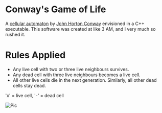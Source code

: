 # Conway's Game of Life
A [cellular automaton](https://en.wikipedia.org/wiki/Cellular_automaton) by [John Horton Conway](https://en.wikipedia.org/wiki/John_Horton_Conway) envisioned in a C++ executable.
This software was created at like 3 AM, and I very much so rushed it.

# Rules Applied
- Any live cell with two or three live neighbours survives.
- Any dead cell with three live neighbours becomes a live cell.
- All other live cells die in the next generation. Similarly, all other dead cells stay dead.

'x' = live cell,
'-' = dead cell

![Pic](https://cdn.discordapp.com/attachments/682067875007299594/802128248204296202/unknown.png)

